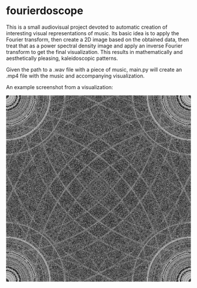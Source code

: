 # fourierdoscope

This is a small audiovisual project devoted to automatic creation of interesting visual representations of music. Its basic idea is to apply the Fourier transform, then create a 2D image based on the obtained data, then treat that as a power spectral density image and apply an inverse Fourier transform to get the final visualization. This results in mathematically and aesthetically pleasing, kaleidoscopic patterns.

Given the path to a .wav file with a piece of music, main.py will create an .mp4 file with the music and accompanying visualization.

An example screenshot from a visualization:

![jp2gmd](./data/images/screenshot.png)